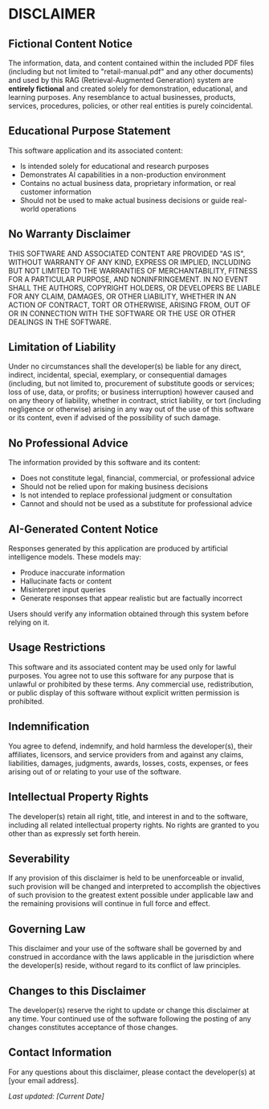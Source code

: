 # DISCLAIMER

## Fictional Content Notice

The information, data, and content contained within the included PDF files (including but not limited to "retail-manual.pdf" and any other documents) and used by this RAG (Retrieval-Augmented Generation) system are **entirely fictional** and created solely for demonstration, educational, and learning purposes. Any resemblance to actual businesses, products, services, procedures, policies, or other real entities is purely coincidental.

## Educational Purpose Statement

This software application and its associated content:
- Is intended solely for educational and research purposes
- Demonstrates AI capabilities in a non-production environment
- Contains no actual business data, proprietary information, or real customer information
- Should not be used to make actual business decisions or guide real-world operations

## No Warranty Disclaimer

THIS SOFTWARE AND ASSOCIATED CONTENT ARE PROVIDED "AS IS", WITHOUT WARRANTY OF ANY KIND, EXPRESS OR IMPLIED, INCLUDING BUT NOT LIMITED TO THE WARRANTIES OF MERCHANTABILITY, FITNESS FOR A PARTICULAR PURPOSE, AND NONINFRINGEMENT. IN NO EVENT SHALL THE AUTHORS, COPYRIGHT HOLDERS, OR DEVELOPERS BE LIABLE FOR ANY CLAIM, DAMAGES, OR OTHER LIABILITY, WHETHER IN AN ACTION OF CONTRACT, TORT OR OTHERWISE, ARISING FROM, OUT OF OR IN CONNECTION WITH THE SOFTWARE OR THE USE OR OTHER DEALINGS IN THE SOFTWARE.

## Limitation of Liability

Under no circumstances shall the developer(s) be liable for any direct, indirect, incidental, special, exemplary, or consequential damages (including, but not limited to, procurement of substitute goods or services; loss of use, data, or profits; or business interruption) however caused and on any theory of liability, whether in contract, strict liability, or tort (including negligence or otherwise) arising in any way out of the use of this software or its content, even if advised of the possibility of such damage.

## No Professional Advice

The information provided by this software and its content:
- Does not constitute legal, financial, commercial, or professional advice
- Should not be relied upon for making business decisions
- Is not intended to replace professional judgment or consultation
- Cannot and should not be used as a substitute for professional advice

## AI-Generated Content Notice

Responses generated by this application are produced by artificial intelligence models. These models may:
- Produce inaccurate information
- Hallucinate facts or content
- Misinterpret input queries
- Generate responses that appear realistic but are factually incorrect

Users should verify any information obtained through this system before relying on it.

## Usage Restrictions

This software and its associated content may be used only for lawful purposes. You agree not to use this software for any purpose that is unlawful or prohibited by these terms. Any commercial use, redistribution, or public display of this software without explicit written permission is prohibited.

## Indemnification

You agree to defend, indemnify, and hold harmless the developer(s), their affiliates, licensors, and service providers from and against any claims, liabilities, damages, judgments, awards, losses, costs, expenses, or fees arising out of or relating to your use of the software.

## Intellectual Property Rights

The developer(s) retain all right, title, and interest in and to the software, including all related intellectual property rights. No rights are granted to you other than as expressly set forth herein.

## Severability

If any provision of this disclaimer is held to be unenforceable or invalid, such provision will be changed and interpreted to accomplish the objectives of such provision to the greatest extent possible under applicable law and the remaining provisions will continue in full force and effect.

## Governing Law

This disclaimer and your use of the software shall be governed by and construed in accordance with the laws applicable in the jurisdiction where the developer(s) reside, without regard to its conflict of law principles.

## Changes to this Disclaimer

The developer(s) reserve the right to update or change this disclaimer at any time. Your continued use of the software following the posting of any changes constitutes acceptance of those changes.

## Contact Information

For any questions about this disclaimer, please contact the developer(s) at [your email address].

*Last updated: [Current Date]* 
